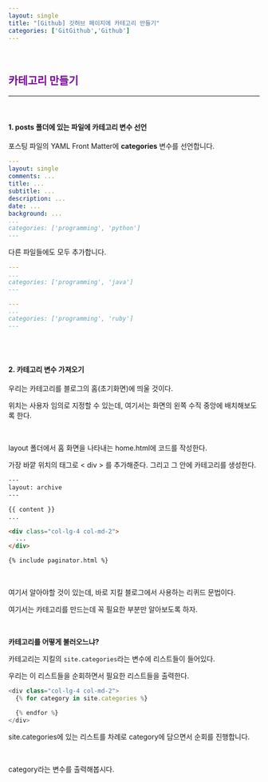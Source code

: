 ```yaml
---
layout: single
title: "[Github] 깃허브 페이지에 카테고리 만들기"
categories: ['GitGithub','Github']
---
```




<br>

## <span style="color:rgb(124, 7, 160)">카테고리 만들기</span>

---

<br>

#### 1. posts 폴더에 있는 파일에 카테고리 변수 선언

포스팅 파일의 YAML Front Matter에 **categories** 변수를 선언합니다. 

```yaml
---
layout: single
comments: ...
title: ...
subtitle: ...
description: ...
date: ...
background: ...
...
categories: ['programming', 'python']
---
```

다른 파일들에도 모두 추가합니다. 

```yaml
---
...
categories: ['programming', 'java'] 
---
```

```yaml
---
...
categories: ['programming', 'ruby'] 
---
```

<br>

<br>

#### 2. 카테고리 변수 가져오기

우리는 카테고리를 블로그의 홈(초기화면)에 띄울 것이다. 

위치는 사용자 임의로 지정할 수 있는데, 여기서는 화면의 왼쪽 수직 중앙에 배치해보도록 한다. 

<br>

layout 폴더에서 홈 화면을 나타내는 home.html에 코드를 작성한다. 

가장 바깥 위치의 태그로 < div > 를 추가해준다.  그리고 그 안에 카테고리를 생성한다. 

```html
---
layout: archive
---

{{ content }}
...

<div class="col-lg-4 col-md-2">
  ...
</div>

{% include paginator.html %}
```

<br>

여기서 알아야할 것이 있는데, 바로 지킬 블로그에서 사용하는 리퀴드 문법이다. 

여기서는 카테고리를 만드는데 꼭 필요한 부분만 알아보도록 하자. 

<br>

**카테고리를 어떻게 불러오느냐?**

카테고리는 지킬의 `site.categories`라는 변수에 리스트들이 들어있다. 

우리는 이 리스트들을 순회하면서 필요한 리스트들을 출력한다. 

```javascript
<div class="col-lg-4 col-md-2">
  {% for category in site.categories %} 

  {% endfor %}
</div>
```

site.categories에 있는 리스트를 차례로 category에 담으면서 순회를 진행합니다. 

<br>

category라는 변수를 출력해봅시다. 































